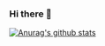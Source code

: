 ### Hi there 👋
[![Anurag's github stats](https://github-readme-stats.vercel.app/api?username=2000Later)](https://github.com/anuraghazra/github-readme-stats)
<!--
**2000Later/2000Later** is a ✨ _special_ ✨ repository because its `README.md` (this file) appears on your GitHub profile.

Here are some ideas to get you started:

- 🔭 I’m currently working on ...
- 🌱 I’m currently learning ...
- 👯 I’m looking to collaborate on ...
- 🤔 I’m looking for help with ...
- 💬 Ask me about ...
- 📫 How to reach me: ...
- 😄 Pronouns: ...
- ⚡ Fun fact: ...
-->
